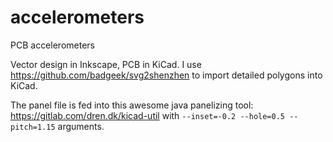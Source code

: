 # accelerometers
PCB accelerometers

Vector design in Inkscape, PCB in KiCad. I use https://github.com/badgeek/svg2shenzhen to import detailed polygons into KiCad.
 
The panel file is fed into this awesome java panelizing tool: https://gitlab.com/dren.dk/kicad-util with `--inset=-0.2 --hole=0.5 --pitch=1.15` arguments.

